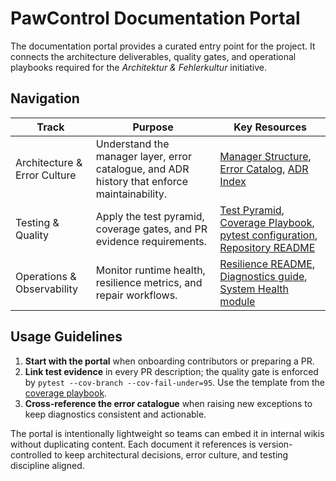 # PawControl Documentation Portal

The documentation portal provides a curated entry point for the project. It
connects the architecture deliverables, quality gates, and operational playbooks
required for the *Architektur & Fehlerkultur* initiative.

## Navigation

| Track | Purpose | Key Resources |
| --- | --- | --- |
| Architecture & Error Culture | Understand the manager layer, error catalogue, and ADR history that enforce maintainability. | [Manager Structure](../architecture/manager_structure.md), [Error Catalog](../architecture/error_catalog.md), [ADR Index](../architecture/adr/) |
| Testing & Quality | Apply the test pyramid, coverage gates, and PR evidence requirements. | [Test Pyramid](../testing/test_pyramid.md), [Coverage Playbook](../testing/coverage_reporting.md), [pytest configuration](../../pytest.ini), [Repository README](../../README.md#-quality--testing) |
| Operations & Observability | Monitor runtime health, resilience metrics, and repair workflows. | [Resilience README](../resilience-README.md), [Diagnostics guide](../diagnostik.md), [System Health module](../../custom_components/pawcontrol/system_health.py) |

## Usage Guidelines

1. **Start with the portal** when onboarding contributors or preparing a PR.
2. **Link test evidence** in every PR description; the quality gate is enforced by
   `pytest --cov-branch --cov-fail-under=95`. Use the template from the
   [coverage playbook](../testing/coverage_reporting.md#documenting-pr-evidence).
3. **Cross-reference the error catalogue** when raising new exceptions to keep
   diagnostics consistent and actionable.

The portal is intentionally lightweight so teams can embed it in internal wikis
without duplicating content. Each document it references is version-controlled to
keep architectural decisions, error culture, and testing discipline aligned.
